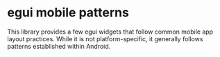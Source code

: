 # egui mobile patterns

This library provides a few egui widgets that follow common mobile app layout practices. While it is not platform-specific, it generally follows patterns established within Android.

